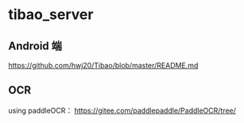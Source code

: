 # tibao_server

## Android 端
https://github.com/hwj20/Tibao/blob/master/README.md


## OCR

using paddleOCR： https://gitee.com/paddlepaddle/PaddleOCR/tree/


